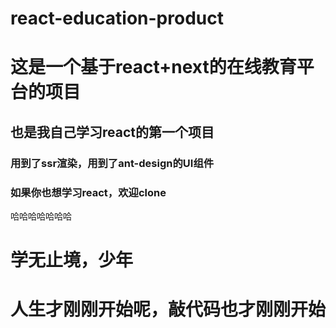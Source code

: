 # react-education-product
# 这是一个基于react+next的在线教育平台的项目
## 也是我自己学习react的第一个项目
### 用到了ssr渲染，用到了ant-design的UI组件
### 如果你也想学习react，欢迎clone
哈哈哈哈哈哈哈

# 学无止境，少年
# 人生才刚刚开始呢，敲代码也才刚刚开始